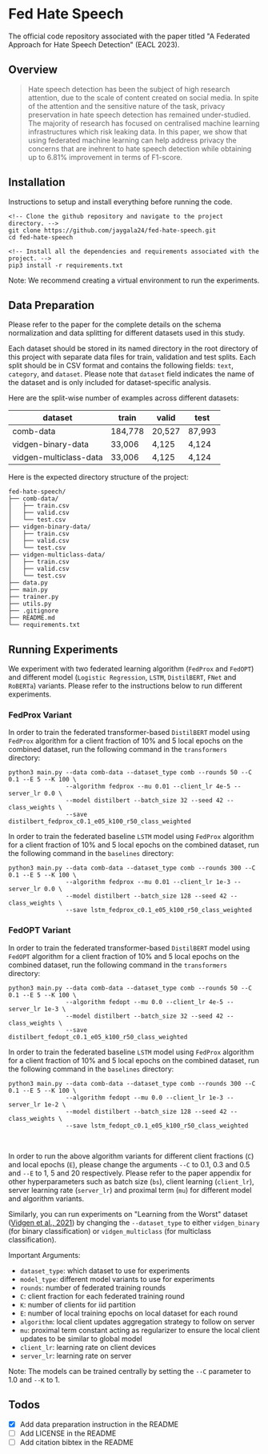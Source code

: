 # Fed Hate Speech

The official code repository associated with the paper titled "A Federated Approach for Hate Speech Detection" (EACL 2023).

## Overview

> Hate speech detection has been the subject of high research attention, due to the scale of content created on social media. In spite of the attention and the sensitive nature of the task, privacy preservation in hate speech detection has remained under-studied. The majority of research has focused on centralised machine learning infrastructures which risk leaking data. In this paper, we show that using federated machine learning can help address privacy the concerns that are inehrent to hate speech detection while obtaining up to 6.81% improvement in terms of F1-score.

## Installation

Instructions to setup and install everything before running the code.

```
<!-- Clone the github repository and navigate to the project directory. -->
git clone https://github.com/jaygala24/fed-hate-speech.git
cd fed-hate-speech

<!-- Install all the dependencies and requirements associated with the project. -->
pip3 install -r requirements.txt
```

Note: We recommend creating a virtual environment to run the experiments.


## Data Preparation

Please refer to the paper for the complete details on the schema normalization and data splitting for different datasets used in this study.

Each dataset should be stored in its named directory in the root directory of this project with separate data files for train, validation and test splits. Each split should be in CSV format and contains the following fields: `text`, `category`, and `dataset`. Please note that `dataset` field indicates the name of the dataset and is only included for dataset-specific analysis.

Here are the split-wise number of examples across different datasets:

| dataset                | train   | valid  | test   |
|------------------------|---------|--------|--------|
| comb-data              | 184,778 | 20,527 | 87,993 |
| vidgen-binary-data     | 33,006  | 4,125  | 4,124  |
| vidgen-multiclass-data | 33,006  | 4,125  | 4,124  |

Here is the expected directory structure of the project:
```
fed-hate-speech/
├── comb-data/
│   ├── train.csv
│   ├── valid.csv
│   └── test.csv
├── vidgen-binary-data/
│   ├── train.csv
│   ├── valid.csv
│   └── test.csv
├── vidgen-multiclass-data/
│   ├── train.csv
│   ├── valid.csv
│   └── test.csv
├── data.py
├── main.py
├── trainer.py
├── utils.py
├── .gitignore
├── README.md
└── requirements.txt
```

## Running Experiments

We experiment with two federated learning algorithm (`FedProx` and `FedOPT`) and different model (`Logistic Regression`, `LSTM`, `DistilBERT`, `FNet` and `RoBERTa`) variants. Please refer to the instructions below to run different experiments.

### FedProx Variant

In order to train the federated transformer-based `DistilBERT` model using `FedProx` algorithm for a client fraction of 10% and 5 local epochs on the combined dataset, run the following command in the `transformers` directory:

```
python3 main.py --data comb-data --dataset_type comb --rounds 50 --C 0.1 --E 5 --K 100 \
                --algorithm fedprox --mu 0.01 --client_lr 4e-5 --server_lr 0.0 \
                --model distilbert --batch_size 32 --seed 42 --class_weights \
                --save distilbert_fedprox_c0.1_e05_k100_r50_class_weighted
```

In order to train the federated baseline `LSTM` model using `FedProx` algorithm for a client fraction of 10% and 5 local epochs on the combined dataset, run the following command in the `baselines` directory:

```
python3 main.py --data comb-data --dataset_type comb --rounds 300 --C 0.1 --E 5 --K 100 \
                --algorithm fedprox --mu 0.01 --client_lr 1e-3 --server_lr 0.0 \
                --model distilbert --batch_size 128 --seed 42 --class_weights \
                --save lstm_fedprox_c0.1_e05_k100_r50_class_weighted
```

### FedOPT Variant 

In order to train the federated transformer-based `DistilBERT` model using `FedOPT` algorithm for a client fraction of 10% and 5 local epochs on the combined dataset, run the following command in the `transformers` directory:

```
python3 main.py --data comb-data --dataset_type comb --rounds 50 --C 0.1 --E 5 --K 100 \
                --algorithm fedopt --mu 0.0 --client_lr 4e-5 --server_lr 1e-3 \
                --model distilbert --batch_size 32 --seed 42 --class_weights \
                --save distilbert_fedopt_c0.1_e05_k100_r50_class_weighted
```

In order to train the federated baseline `LSTM` model using `FedProx` algorithm for a client fraction of 10% and 5 local epochs on the combined dataset, run the following command in the `baselines` directory:

```
python3 main.py --data comb-data --dataset_type comb --rounds 300 --C 0.1 --E 5 --K 100 \
                --algorithm fedopt --mu 0.0 --client_lr 1e-3 --server_lr 1e-2 \
                --model distilbert --batch_size 128 --seed 42 --class_weights \
                --save lstm_fedopt_c0.1_e05_k100_r50_class_weighted
```

<br>

In order to run the above algorithm variants for different client fractions (`C`) and local epochs (`E`), please change the arguments `--C` to 0.1, 0.3 and 0.5 and `--E` to 1, 5 and 20 respectively. Please refer to the paper appendix for other hyperparameters such as batch size (`bs`), client learning (`client_lr`), server learning rate (`server_lr`) and proximal term (`mu`) for different model and algorithm variants.

Similarly, you can run experiments on "Learning from the Worst" dataset ([Vidgen et al., 2021](https://aclanthology.org/2021.acl-long.132)) by changing the `--dataset_type` to either `vidgen_binary` (for binary classification) or `vidgen_multiclass` (for multiclass classification).

Important Arguments:
- `dataset_type`: which dataset to use for experiments
- `model_type`: different model variants to use for experiments
- `rounds`: number of federated training rounds
- `C`: client fraction for each federated training round
- `K`: number of clients for iid partition
- `E`: number of local training epochs on local dataset for each round
- `algorithm`: local client updates aggregation strategy to follow on server
- `mu`: proximal term constant acting as regularizer to ensure the local client updates to be similar to global model
- `client_lr`: learning rate on client devices
- `server_lr`: learning rate on server

Note: The models can be trained centrally by setting the `--C` parameter to 1.0 and `--K` to 1.


## Todos

- [x] Add data preparation instruction in the README
- [ ] Add LICENSE in the README
- [ ] Add citation bibtex in the README

